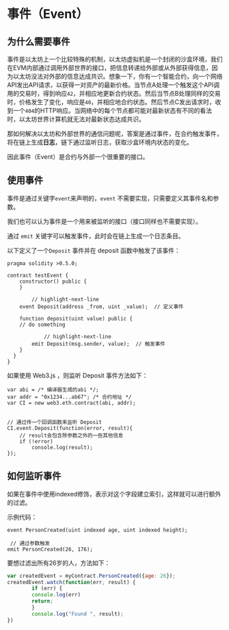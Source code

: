 # 事件（Event）

##  为什么需要事件

事件是以太坊上一个比较特殊的机制，以太坊虚拟机是一个封闭的沙盒环境，我们在EVM内部通过调用外部世界的接口，把信息转递给外部或从外部获得信息，因为以太坊没法对外部的信息达成共识。想象一下，你有一个智能合约，向一个网络API发出API请求，以获得一对资产的最新价格。当节点A处理一个触发这个API调用的交易时，得到响应`42`，并相应地更新合约状态。然后当节点B处理同样的交易时，价格发生了变化，响应是`40`，并相应地合约状态。然后节点C发出请求时，收到一个`404`的HTTP响应。当网络中的每个节点都可能对最新状态有不同的看法时，以太坊世界计算机就无法对最新状态达成共识。

那如何解决以太坊和外部世界的通信问题呢，答案是通过事件，在合约触发事件，将在链上生成**日志**，链下通过监听日志，获取沙盒环境内状态的变化。

因此事件（Event）是合约与外部一个很重要的接口。

## 使用事件

事件是通过关键字`event`来声明的，`event` 不需要实现，只需要定义其事件名和参数。

我们也可以认为事件是一个用来被监听的接口（接口同样也不需要实现）。

通过 `emit` 关键字可以触发事件，此时会在链上生成一个日志条目。



以下定义了一个`Deposit` 事件并在 deposit 函数中触发了该事件：

```solidity
pragma solidity >0.5.0;

contract testEvent {
    constructor() public {
    }
		
		// highlight-next-line
    event Deposit(address _from, uint _value);  // 定义事件

    function deposit(uint value) public {
    // do something
    
    		// highlight-next-line
        emit Deposit(msg.sender, value);  // 触发事件
    }
  }
}
```





如果使用 Web3.js ，则监听 Deposit 事件方法如下：

```
var abi = /* 编译器生成的abi */;
var addr = "0x1234...ab67"; /* 合约地址 */
var CI = new web3.eth.contract(abi, addr);


// 通过传一个回调函数来监听 Deposit
CI.event.Deposit(function(error, result){
    // result会包含除参数之外的一些其他信息
    if (!error)
        console.log(result);
});

```



## 如何监听事件

如果在事件中使用indexed修饰，表示对这个字段建立索引，这样就可以进行额外的过滤。

示例代码：

```
event PersonCreated(uint indexed age, uint indexed height);

 // 通过参数触发
emit PersonCreated(26, 176);
```

要想过滤出所有26岁的人，方法如下：

```javascript
var createdEvent = myContract.PersonCreated({age: 26});
createdEvent.watch(function(err, result) {
        if (err) {
        console.log(err)
        return;
        }
        console.log("Found ", result);
})
```

